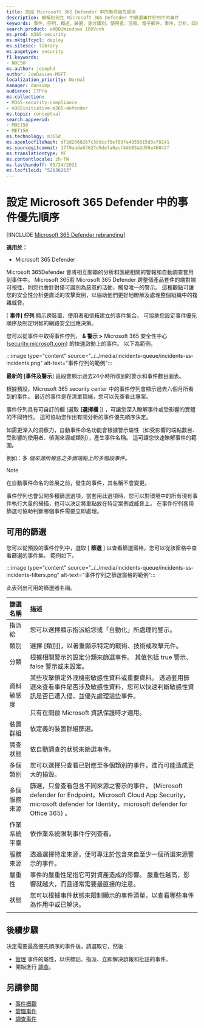 ```yaml
---
title: 設定 Microsoft 365 Defender 中的事件優先順序
description: 瞭解如何在 Microsoft 365 Defender 中篩選事件佇列中的事件
keywords: 事件，佇列，概述，裝置，身分識別，使用者，信箱，電子郵件，事件，分析，回應
search.product: eADQiWindows 10XVcnh
ms.prod: m365-security
ms.mktglfcycl: deploy
ms.sitesec: library
ms.pagetype: security
f1.keywords:
- NOCSH
ms.author: josephd
author: JoeDavies-MSFT
localization_priority: Normal
manager: dansimp
audience: ITPro
ms.collection:
- M365-security-compliance
- m365initiative-m365-defender
ms.topic: conceptual
search.appverid:
- MOE150
- MET150
ms.technology: m365d
ms.openlocfilehash: df2d2660267c38dccf5ef09fa4955615d3a78141
ms.sourcegitcommit: 17f0aada83627d9defa0acf4db03a2d58e46842f
ms.translationtype: MT
ms.contentlocale: zh-TW
ms.lasthandoff: 05/24/2021
ms.locfileid: "52636263"
---
```

# <a name="prioritize-incidents-in-microsoft-365-defender"></a>設定 Microsoft 365 Defender 中的事件優先順序

[!INCLUDE [Microsoft 365 Defender rebranding](../includes/microsoft-defender.md)]

**適用於：**
- Microsoft 365 Defender

Microsoft 365Defender 會將相互關聯的分析和匯總相關的警報和自動調查套用到事件中。 Microsoft 365若 Microsoft 365 Defender 跨整個產品套件的端對端可視性，則您也會針對僅可識別為惡意的活動，觸發唯一的警示。 這種觀點可讓您的安全性分析更廣泛的攻擊案例，以協助他們更好地瞭解及處理整個組織中的複雜威脅。

[ **事件] 佇列** 顯示跨裝置、使用者和信箱建立的事件集合。 可協助您設定事件優先順序及制定明智的網路安全回應決策。 

您可以從事件中取得事件佇列， **& 警示 >** Microsoft 365 安全性中心 ([security.microsoft.com](https://security.microsoft.com)) 的快速啟動上的事件。 以下為範例。

:::image type="content" source="../../media/incidents-queue/incidents-ss-incidents.png" alt-text="事件佇列的範例":::

**最新的 [事件及警示**] 區段會顯示過去24小時所收到的警示和事件數目圖表。

根據預設，Microsoft 365 security center 中的事件佇列會顯示過去六個月所看到的事件。 最近的事件是在清單頂端，您可以先查看此專案。

事件佇列具有可自訂的欄 (選取 **[選擇欄** ]) ，可讓您深入瞭解事件或受影響的實體的不同特性。 這可協助您作出有關分析的事件優先順序決定。

如需更深入的洞察力，自動事件命名功能會根據警示屬性（如受影響的端點數目、受影響的使用者、偵測來源或類別），產生事件名稱。 這可讓您快速瞭解事件的範圍。

例如：多 *個來源所報告之多個端點上的多階段事件。*

> [!NOTE]
> 在自動事件命名的首展之前，發生的事件，其名稱不會變更。

事件佇列也會公開多種篩選選項，當套用此選項時，您可以對環境中的所有現有事件執行大量的掃描，也可以決定將重點放在特定案例或威脅上。 在事件佇列套用篩選可協助判斷哪個事件需要立即處理。 

## <a name="available-filters"></a>可用的篩選

您可以從預設的事件佇列中，選取 [ **篩選** ] 以查看篩選窗格，您可以從該窗格中查看篩選的事件集。 範例如下。

:::image type="content" source="../../media/incidents-queue/incidents-ss-incidents-filters.png" alt-text="事件佇列之篩選窗格的範例":::

此表列出可用的篩選器名稱。

| 篩選名稱 | 描述 |
|:-------|:-----|
| 指派給 | 您可以選擇顯示指派給您或「自動化」所處理的警示。 |
| 類別 | 選擇 [類別]，以著重顯示特定的戰術、技術或攻擊元件。 |
| 分類 | 根據相關警示的設定分類來篩選事件。 其值包括 true 警示、false 警示或未設定。 |
| 資料敏感度 | 某些攻擊鎖定外洩機密敏感性資料或重要資料。 透過套用篩選來查看事件是否涉及敏感性資料，您可以快速判斷敏感性資訊是否已遭入侵，並優先處理這些事件。 <br><br> 只有在開啟 Microsoft 資訊保護時才適用。|
| 裝置群組 | 依定義的裝置群組篩選。 |
| 調查狀態 | 依自動調查的狀態來篩選事件。  |
| 多個類別 | 您可以選擇只查看已對應至多個類別的事件，進而可能造成更大的損毀。 |
| 多個服務來源  | 篩選，只會查看包含不同來源之警示的事件， (Microsoft defender for Endpoint，Microsoft Cloud App Security，microsoft defender for Identity，microsoft defender for Office 365) 。 |
| 作業系統平臺 | 依作業系統限制事件佇列查看。 |
| 服務來源 | 透過選擇特定來源，便可專注於包含來自至少一個所選來源警示的事件。 |
| 嚴重性 | 事件的嚴重性是指它可對資產造成的影響。 嚴重性越高，影響就越大，而且通常需要最直接的注意。 |
| 狀態 | 您可以根據事件狀態來限制顯示的事件清單，以查看哪些事件為作用中或已解決。 |
|||

## <a name="next-steps"></a>後續步驟

決定需要最高優先順序的事件後，請選取它，然後：

- [管理](manage-incidents.md) 事件的屬性，以供標記、指派、立即解決誤報和批註的事件。
- 開始進行 [調查](investigate-incidents.md)。

## <a name="see-also"></a>另請參閱
- [事件概觀](incidents-overview.md)
- [管理事件](manage-incidents.md)
- [調查事件](investigate-incidents.md)
